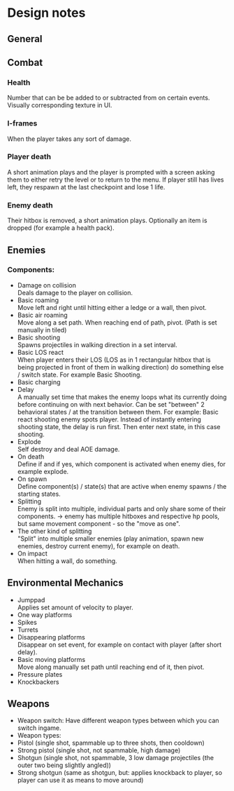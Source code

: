 # Design notes
## General

## Combat

### Health
Number that can be be added to or subtracted from on certain events. Visually corresponding texture in UI. 

### I-frames
When the player takes any sort of damage.

### Player death
A short animation plays and the player is prompted with a screen asking them to either retry the level or to return to the menu.
If player still has lives left, they respawn at the last checkpoint and lose 1 life.

### Enemy death
Their hitbox is removed, a short animation plays. Optionally an item is dropped (for example a health pack).

## Enemies
### Components:
- Damage on collision  
  Deals damage to the player on collision.
- Basic roaming  
  Move left and right until hitting either a ledge or a wall, then pivot. 
- Basic air roaming  
  Move along a set path. When reaching end of path, pivot. (Path is set manually in tiled)
- Basic shooting  
  Spawns projectiles in walking direction in a set interval.
- Basic LOS react  
  When player enters their LOS (LOS as in 1 rectangular hitbox that is being projected in front of them in walking direction) do something else / switch state. For example Basic Shooting. 
- Basic charging  
- Delay  
  A manually set time that makes the enemy loops what its currently doing before continuing on with next behavior. Can be set "between" 2 behavioral states / at the transition between them. For example: Basic react shooting enemy spots player. Instead of instantly entering shooting state, the delay is run first. Then enter next state, in this case shooting.
- Explode  
  Self destroy and deal AOE damage.
- On death  
  Define if and if yes, which component is activated when enemy dies, for example explode.
- On spawn  
  Define component(s) / state(s) that are active when enemy spawns / the starting states.
- Splitting  
  Enemy is split into multiple, individual parts and only share some of their components. -> enemy has multiple hitboxes and respective hp pools, but same movement component - so the "move as one".
- The other kind of splitting  
  "Split" into multiple smaller enemies (play animation, spawn new enemies, destroy current enemy), for example on death. 
- On impact  
  When hitting a wall, do something.

## Environmental Mechanics
- Jumppad  
  Applies set amount of velocity to player. 
- One way platforms  
- Spikes  
- Turrets  
- Disappearing platforms  
  Disappear on set event, for example on contact with player (after short delay). 
- Basic moving platforms  
  Move along manually set path until reaching end of it, then pivot. 
- Pressure plates  
- Knockbackers  

## Weapons
- Weapon switch: Have different weapon types between which you can switch ingame. 
- Weapon types:
- Pistol 
  (single shot, spammable up to three shots, then cooldown)
- Strong pistol 
  (single shot, not spammable, high damage)
- Shotgun 
  (single shot, not spammable, 3 low damage projectiles (the outer two being slightly angled))
- Strong shotgun 
  (same as shotgun, but: applies knockback to player, so player can use it as means to move around)

